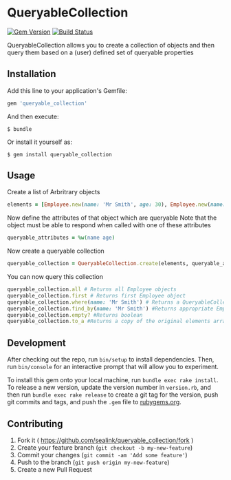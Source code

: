 # QueryableCollection

[![Gem Version](https://badge.fury.io/rb/queryable_collection.svg)](http://badge.fury.io/rb/queryable_collection)
[![Build Status](https://github.com/sealink/queryable_collection/workflows/Build%20and%20Test/badge.svg?branch=master)](https://github.com/sealink/queryable_collection/actions)

QueryableCollection allows you to create a collection of objects and then query them based on a (user) defined set of queryable properties

## Installation

Add this line to your application's Gemfile:

```ruby
gem 'queryable_collection'
```

And then execute:

    $ bundle

Or install it yourself as:

    $ gem install queryable_collection

## Usage

Create a list of Arbritrary objects

```ruby
elements = [Employee.new(name: 'Mr Smith', age: 30), Employee.new(name: 'Mrs Wilson ', age: 45)]
```

Now define the attributes of that object which are queryable
Note that the object must be able to respond when called with one of these attributes

```ruby
queryable_attributes = %w(name age)
```

Now create a queryable collection

```ruby
queryable_collection = QueryableCollection.create(elements, queryable_attributes)
```

You can now query this collection

```ruby
queryable_collection.all # Returns all Employee objects
queryable_collection.first # Returns first Employee object
queryable_collection.where(name: 'Mr Smith') # Returns a QueryableCollection corresponding with the elements that meet the search criteria
queryable_collection.find_by(name: 'Mr Smith') #Returns appropriate Employee object
queryable_collection.empty? #Returns boolean
queryable_collection.to_a #Returns a copy of the original elements array
```

## Development

After checking out the repo, run `bin/setup` to install dependencies. Then, run `bin/console` for an interactive prompt that will allow you to experiment.

To install this gem onto your local machine, run `bundle exec rake install`. To release a new version, update the version number in `version.rb`, and then run `bundle exec rake release` to create a git tag for the version, push git commits and tags, and push the `.gem` file to [rubygems.org](https://rubygems.org).

## Contributing

1. Fork it ( https://github.com/sealink/queryable_collection/fork )
2. Create your feature branch (`git checkout -b my-new-feature`)
3. Commit your changes (`git commit -am 'Add some feature'`)
4. Push to the branch (`git push origin my-new-feature`)
5. Create a new Pull Request
